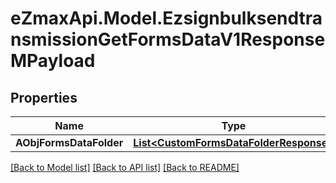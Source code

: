 
# eZmaxApi.Model.EzsignbulksendtransmissionGetFormsDataV1ResponseMPayload

## Properties

Name | Type | Description | Notes
------------ | ------------- | ------------- | -------------
**AObjFormsDataFolder** | [**List&lt;CustomFormsDataFolderResponse&gt;**](CustomFormsDataFolderResponse.md) |  | 

[[Back to Model list]](../README.md#documentation-for-models)
[[Back to API list]](../README.md#documentation-for-api-endpoints)
[[Back to README]](../README.md)

